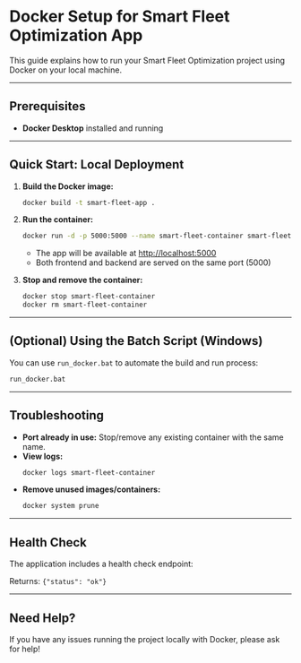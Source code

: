 # Docker Setup for Smart Fleet Optimization App

This guide explains how to run your Smart Fleet Optimization project using Docker on your local machine.

---

## Prerequisites

- **Docker Desktop** installed and running

---

## Quick Start: Local Deployment

1. **Build the Docker image:**
   ```bash
   docker build -t smart-fleet-app .
   ```

2. **Run the container:**
   ```bash
   docker run -d -p 5000:5000 --name smart-fleet-container smart-fleet-app
   ```
   - The app will be available at [http://localhost:5000](http://localhost:5000)
   - Both frontend and backend are served on the same port (5000)

3. **Stop and remove the container:**
   ```bash
   docker stop smart-fleet-container
   docker rm smart-fleet-container
   ```

---

## (Optional) Using the Batch Script (Windows)

You can use `run_docker.bat` to automate the build and run process:
```bash
run_docker.bat
```

---

## Troubleshooting

- **Port already in use:** Stop/remove any existing container with the same name.
- **View logs:**  
  ```bash
  docker logs smart-fleet-container
  ```
- **Remove unused images/containers:**  
  ```bash
  docker system prune
  ```

---

## Health Check

The application includes a health check endpoint:

Returns: `{"status": "ok"}`

---

## Need Help?

If you have any issues running the project locally with Docker, please ask for help!